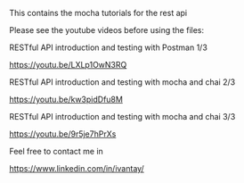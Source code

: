This contains the mocha tutorials for the rest api

Please see the youtube videos before using the files:

RESTful API introduction and testing with Postman 1/3

https://youtu.be/LXLp1OwN3RQ


RESTful API introduction and testing with mocha and chai 2/3

https://youtu.be/kw3pidDfu8M


RESTful API introduction and testing with mocha and chai 3/3

https://youtu.be/9r5je7hPrXs




Feel free to contact me in 

https://www.linkedin.com/in/ivantay/

